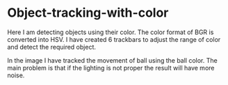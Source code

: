 # Object-tracking-with-color

Here I am detecting objects using their color. The color format of BGR is converted into HSV. I have created 6 trackbars to adjust the range of color and detect the required object.

In the image I have tracked the movement of ball using the ball color. The main problem is that if the lighting is not proper the result will have more noise.
